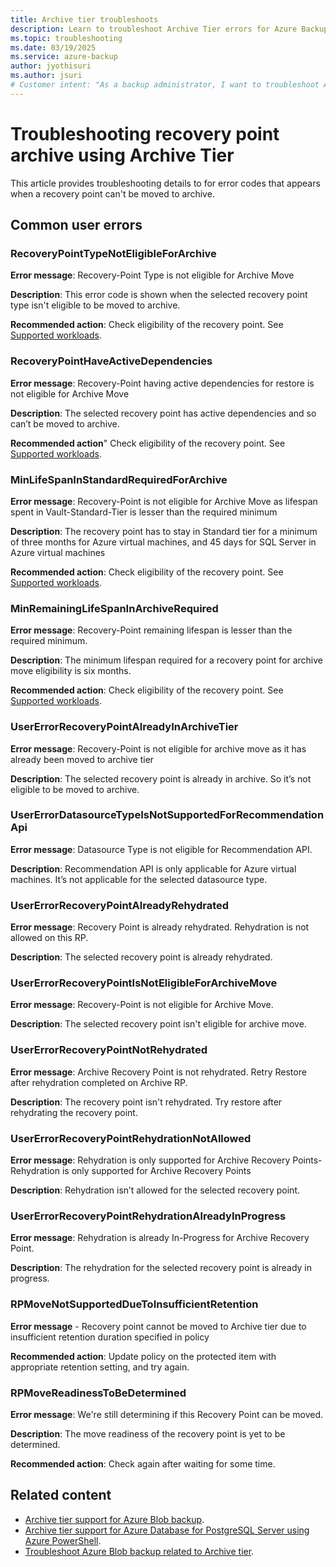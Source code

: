 ```yaml
---
title: Archive tier troubleshoots
description: Learn to troubleshoot Archive Tier errors for Azure Backup.
ms.topic: troubleshooting
ms.date: 03/19/2025
ms.service: azure-backup
author: jyothisuri
ms.author: jsuri
# Customer intent: "As a backup administrator, I want to troubleshoot Archive Tier errors, so that I can ensure recovery points are properly managed and eligible for archiving."
---
```


# Troubleshooting recovery point archive using Archive Tier

This article provides troubleshooting details to for error codes that appears when a recovery point can't be moved to archive.

## Common user errors

### RecoveryPointTypeNotEligibleForArchive

**Error message**: Recovery-Point Type is not eligible for Archive Move

**Description**: This error code is shown when the selected recovery point type isn't eligible to be moved to archive.

**Recommended action**: Check eligibility of the recovery point. See [Supported workloads](archive-tier-support.md#supported-workloads).

### RecoveryPointHaveActiveDependencies

**Error message**: Recovery-Point having active dependencies for restore is not eligible for Archive Move

**Description**: The selected recovery point has active dependencies and so can’t be moved to archive.

**Recommended action**" Check eligibility of the recovery point. See [Supported workloads](archive-tier-support.md#supported-workloads).

### MinLifeSpanInStandardRequiredForArchive

**Error message**: Recovery-Point is not eligible for Archive Move as lifespan spent in Vault-Standard-Tier is lesser than the required minimum

**Description**: The recovery point has to stay in Standard tier for a minimum of three months for Azure virtual machines, and 45 days for SQL Server in Azure virtual machines

**Recommended action**: Check eligibility of the recovery point. See [Supported workloads](archive-tier-support.md#supported-workloads).

### MinRemainingLifeSpanInArchiveRequired

**Error message**: Recovery-Point remaining lifespan is lesser than the required minimum.

**Description**: The minimum lifespan required for a recovery point for archive move eligibility is six months.

**Recommended action**: Check eligibility of the recovery point. See [Supported workloads](archive-tier-support.md#supported-workloads).

### UserErrorRecoveryPointAlreadyInArchiveTier

**Error message**: Recovery-Point is not eligible for archive move as it has already been moved to archive tier

**Description**: The selected recovery point is already in archive. So it’s not eligible to be moved to archive.

### UserErrorDatasourceTypeIsNotSupportedForRecommendationApi

**Error message**: Datasource Type is not eligible for Recommendation API.

**Description**: Recommendation API is only applicable for Azure virtual machines. It’s not applicable for the selected datasource type.

### UserErrorRecoveryPointAlreadyRehydrated

**Error message**: Recovery Point is already rehydrated. Rehydration is not allowed on this RP.

**Description**: The selected recovery point is already rehydrated.

### UserErrorRecoveryPointIsNotEligibleForArchiveMove

**Error message**: Recovery-Point is not eligible for Archive Move.

**Description**: The selected recovery point isn't eligible for archive move.

### UserErrorRecoveryPointNotRehydrated

**Error message**: Archive Recovery Point is not rehydrated. Retry Restore after rehydration completed on Archive RP.

**Description**: The recovery point isn't rehydrated. Try restore after rehydrating the recovery point.

### UserErrorRecoveryPointRehydrationNotAllowed

**Error message**: Rehydration is only supported for Archive Recovery Points- Rehydration is only supported for Archive Recovery Points

**Description**: Rehydration isn’t allowed for the selected recovery point.

### UserErrorRecoveryPointRehydrationAlreadyInProgress

**Error message**: Rehydration is already In-Progress for Archive Recovery Point.

**Description**: The rehydration for the selected recovery point is already in progress.

### RPMoveNotSupportedDueToInsufficientRetention

**Error message** - Recovery point cannot be moved to Archive tier due to insufficient retention duration specified in policy

**Recommended action**: Update policy on the protected item with appropriate retention setting, and try again.

### RPMoveReadinessToBeDetermined

**Error message**: We're still determining if this Recovery Point can be moved.

**Description**: The move readiness of the recovery point is yet to be determined.

**Recommended action**: Check again after waiting for some time.

## Related content

- [Archive tier support for Azure Blob backup](blob-backup-support-matrix.md).
- [Archive tier support for Azure Database for PostgreSQL Server using Azure PowerShell](backup-postgresql-ps.md).
- [Troubleshoot Azure Blob backup related to Archive tier](backup-azure-troubleshoot-blob-backup.md).